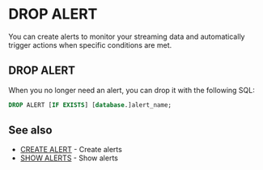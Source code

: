 # DROP ALERT
You can create alerts to monitor your streaming data and automatically trigger actions when specific conditions are met.

## DROP ALERT
When you no longer need an alert, you can drop it with the following SQL:

```sql
DROP ALERT [IF EXISTS] [database.]alert_name;
```

## See also
* [CREATE ALERT](/sql-create-alert) - Create alerts
* [SHOW ALERTS](/sql-show-alerts) - Show alerts
